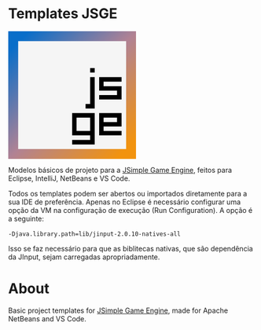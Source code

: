 # Templates JSGE

<img align="center" style="width:260px" src="https://github.com/davidbuzatto/Templates-JSGE/blob/master/JSGENetBeans/resources/images/logoJSGE.png" width="288px">

Modelos básicos de projeto para a [JSimple Game Engine](https://github.com/davidbuzatto/JSGE), feitos para Eclipse, IntelliJ, NetBeans e VS Code.

Todos os templates podem ser abertos ou importados diretamente para a sua IDE de preferência. Apenas no Eclipse é necessário configurar uma opção da VM na configuração de execução (Run Configuration). A opção é a seguinte:

    -Djava.library.path=lib/jinput-2.0.10-natives-all

Isso se faz necessário para que as biblitecas nativas, que são dependência da JInput, sejam carregadas apropriadamente.


# About
Basic project templates for [JSimple Game Engine](https://github.com/davidbuzatto/JSGE), made for Apache NetBeans and VS Code.
